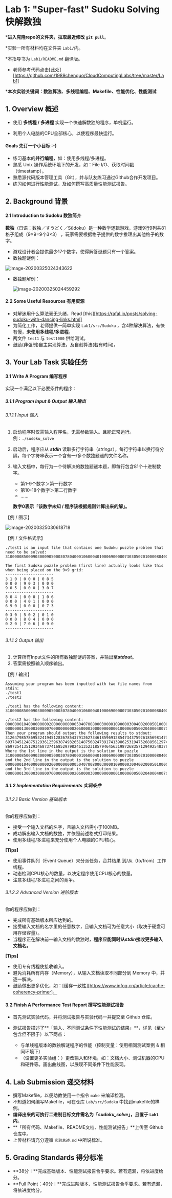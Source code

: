 # Lab 1: "Super-fast" Sudoku Solving 快解数独

\***进入克隆repo的文件夹，拉取最近修改 `git pull`**。

*实验一所有材料均在文件夹 `Lab1/`内。

*本指导书为 `Lab1/README.md` 翻译版。

* 老师参考代码点击[此处][https://github.com/1989chenguo/CloudComputingLabs/tree/master/Lab1]

\***本次实验关键词：数独算法、多线程编程、Makefile、性能优化、性能测试**



## 1. Overview 概述

* 使用 **多线程 / 多进程** 实现一个快速解数独的程序，单机运行。

* 利用个人电脑的CPU全部核心，以使程序最快运行。

#### Goals 先订一个小目标 :-)

* 练习基本的**并行编程**，如：使用多线程/多进程。
* 熟悉 Unix 操作系统环境下的开发，如：File I/O、获取时间戳（timestamp）。
* 熟悉源代码版本管理工具（Git），并与队友练习通过Github合作开发项目。
* 练习如何进行性能测试，及如何撰写高质量性能测试报告。



## 2. Background 背景

#### 2.1 Introduction to Sudoku 数独简介

**数独**（日语：数独／すうどく／Sūdoku）是一种数学逻辑游戏，游戏9行9列共81格子组成（9×9=9个3×3） ，玩家需要根据格子提供的数字推理出其他格子的数字。

* 游戏设计者会提供最少17个数字，使得解答谜题只有一个答案。
* 数独题谜例：

![image-20200325024343622](C:\Users\邓博予\AppData\Roaming\Typora\typora-user-images\image-20200325024343622.png)

* 数独题解例：

  ![image-20200325024459292](C:\Users\邓博予\AppData\Roaming\Typora\typora-user-images\image-20200325024459292.png)

#### 2.2 Some Useful Resources 有用资源

* 对解迷用什么算法毫无头绪，Read [this][https://rafal.io/posts/solving-sudoku-with-dancing-links.html]
* 为简化工作，老师提供一简单实现 `Lab1/src/Sudoku` ，含4种解决算法，有快有慢，**未使用多线程/多进程**。
* 两文件 `test1` 与 `test1000` 供给测试。
* 鼓励(非强制)自主实现算法，及自创算法(若有时间)。
 


## 3. Your Lab Task 实验任务

#### 3.1 Write A Program 编写程序

实现一个满足以下必要条件的程序：

##### 3.1.1 Program Input & Output 输入输出

###### 3.1.1.1 Input 输入

1. 启动程序时仅需输入程序名，无需参数输入。且能正常运行。例：`./sudoku_solve`

2. 启动后，程序应从 ***stdin*** 读取多行字符串（*strings*），每行字符串以换行符分隔，每个字符串表示一个含有一/多个数独题谜的文件名称。

3. 输入文档中，每行为一个待解决的数独题谜本题，即每行包含81个十进制数字。

   * 第1-9个数字＞第一行数字
   * 第10-18个数字＞第二行数字
   * ……

   **数字0表示「该数字未知 / 程序该根据规则计算出来的解」。**

【例 / 图示】

![image-20200325030618718](C:\Users\邓博予\AppData\Roaming\Typora\typora-user-images\image-20200325030618718.png)

【例 / 文件格式示】

```
./test1 is an input file that contains one Sudoku puzzle problem that need to be solved: 310000085000903000905000307804000106000401000690000073030502010000804000020706090

The first Sudoku puzzle problem (first line) actually looks like this when being placed on the 9×9 grid: 
---------------------
3 1 0 | 0 0 0 | 0 8 5 
0 0 0 | 9 0 3 | 0 0 0 
9 0 5 | 0 0 0 | 3 0 7 
---------------------
8 0 4 | 0 0 0 | 1 0 6 
0 0 0 | 4 0 1 | 0 0 0 
6 9 0 | 0 0 0 | 0 7 3 
---------------------
0 3 0 | 5 0 2 | 0 1 0 
0 0 0 | 8 0 4 | 0 0 0 
0 2 0 | 7 0 6 | 0 9 0
---------------------
```

###### 3.1.1.2 Output 输出

1. 计算所有Input文件的所有数独题谜的答案，并输出至***stdout***。
2. 答案需按照输入顺序输出。

【例 / 输出】

```
Assuming your program has been inputted with two file names from stdin: 
./test1 
./test2

./test1 has the following content: 310000085000903000905000307804000106000401000690000073030502010000804000020706090

./test2 has the following content: 000000010400000000020000000000050407008000300001090000300400200050100000000806000 000000013000030080070000000000206000030000900000010000600500204000400700100000000
Then your program should output the following results to stdout: 312647985786953241945128367854379126273461859691285473437592618569814732128736594 693784512487512936125963874932651487568247391741398625319475268856129743274836159 869725413512934687374168529798246135231857946456319872683571294925483761147692358
Where the 1st line in the output is the solution to puzzle 310000085000903000905000307804000106000401000690000073030502010000804000020706090 
and the 2nd line in the output is the solution to puzzle 000000010400000000020000000000050407008000300001090000300400200050100000000806000 
and the 3rd line in the output is the solution to puzzle 000000013000030080070000000000206000030000900000010000600500204000400700100000000
```

##### 3.1.2 Implementation Requirements 实现条件

###### 3.1.2.1 Basic Version 基础版本

你的程序应做到：

* 接受**一个**输入文档的名字，且输入文档需小于100MB。
* 成功解出输入文档的数独，并依照前述格式打印结果。
* 使用多线程/多进程来充分使用个人电脑的CPU核心。

**[Tips]**

* 使用事件队列（Event Queue）来分派任务，合并结果 到/从（to/from）工作线程。
* 动态检测CPU核心的数量，以决定程序使用CPU核心的数量。
* 注意多线程/多进程之间的竞争。

###### 3.1.2.2 Advanced Version 进阶版本

你的程序应做到：

* 完成所有基础版本所应达到的。
* 接受输入文档的名字里的任意数字，且输入文档可为任意大小（取决于硬盘可用存储容量）。
* 当程序正在解决前一输入文档的数独时，**程序应能同时从*stdin*接收更多输入文档名。**

**[Tips]**

* 使用专有线程使接收输入。
* 避免消耗所有内存（Memory），从输入文档读取不同部分到 Memory 中，并逐一解决。
* 鼓励做出更多优化，如：[缓存一致性][https://www.infoq.cn/article/cache-coherency-primer]。

#### 3.2 Finish A Performance Test Report 撰写性能测试报告

* 首先测试实验代码，并将测试报告与实验代码一并提交至 Github 仓库。

* 测试报告描述了**「输入、不同测试条件下性能测试的结果」**，详见（至少包含但不限于）以下两点：
  * 与单线程版本的数独解谜程序的性能（控制变量：使用相同测试案例 & 相同环境下）
  * （设置更多实验组：）更改输入和环境，如：文档大小、测试机器的CPU和硬件等。画出曲线图，以展现不同条件下性能表现。



## 4. Lab Submission 递交材料

* 撰写Makefile，以便助教使用一个指令 `make` 来编译检测。
* 不知道如何编写Makefile，可在仓库 `Lab/src/Sudoku` 中找到makefile的样例。
* **编译出来的可执行二进制目标文件需名为「*sudoku_solve*」，且置于 `Lab1` 内**。
* **「所有代码、Makefile、README文档、性能测试报告」**上传至 Github 仓库中。
* 上传材料请充分遵循 `实验总述.md` 中所说标准。 



## 5. Grading Standards 得分标准

* **38分︱**完成基础版本、性能测试报告合乎要求。若有遗漏，将依进度给分。
* **Full Point：40分︱**完成进阶版本、性能测试报告合乎要求。若有遗漏，将依进度给分。
